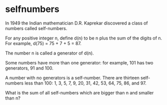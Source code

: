 # selfnumbers
In 1949 the Indian mathematician D.R. Kaprekar discovered a class of numbers called self-numbers.

For any positive integer n, define d(n) to be n plus the sum of the digits of n.
For example, d(75) = 75 + 7 + 5 = 87.

The number n is called a generator of d(n).

Some numbers have more than one generator: for example, 101 has two generators, 91 and 100.

A number with no generators is a self-number.
There are thirteen self-numbers less than 100: 1, 3, 5, 7, 9, 20, 31, 42, 53, 64, 75, 86, and 97.

What is the sum of all self-numbers which are bigger than n and smaller than n?
